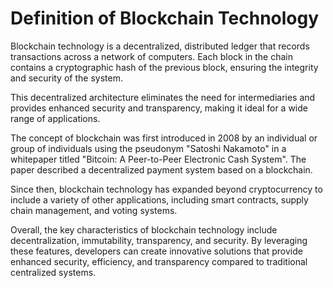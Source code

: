 Definition of Blockchain Technology
===============================================================================

Blockchain technology is a decentralized, distributed ledger that records transactions across a network of computers. Each block in the chain contains a cryptographic hash of the previous block, ensuring the integrity and security of the system.

This decentralized architecture eliminates the need for intermediaries and provides enhanced security and transparency, making it ideal for a wide range of applications.

The concept of blockchain was first introduced in 2008 by an individual or group of individuals using the pseudonym "Satoshi Nakamoto" in a whitepaper titled "Bitcoin: A Peer-to-Peer Electronic Cash System". The paper described a decentralized payment system based on a blockchain.

Since then, blockchain technology has expanded beyond cryptocurrency to include a variety of other applications, including smart contracts, supply chain management, and voting systems.

Overall, the key characteristics of blockchain technology include decentralization, immutability, transparency, and security. By leveraging these features, developers can create innovative solutions that provide enhanced security, efficiency, and transparency compared to traditional centralized systems.
